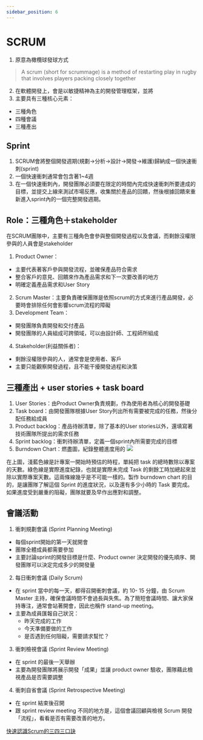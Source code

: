 ```yaml
---
sidebar_position: 6
--- 
```


# SCRUM
1. 原意為橄欖球發球方式
> A scrum (short for scrummage) is a method of restarting play in rugby that involves players packing closely together
2. 在軟體開發上，會是以敏捷精神為主的開發管理框架，並將
3. 主要具有三種核心元素：
  - 三種角色
  - 四種會議
  - 三種產出
## Sprint
1. SCRUM會將整個開發週期(規劃->分析->設計->開發->維護)歸納成一個快速衝刺(sprint)
2. 一個快速衝刺通常會包含著1~4週
3. 在一個快速衝刺內，開發團隊必須要在限定的時間內完成快速衝刺所要達成的目標，並提交上線來測試市場反應，收集關於產品的回饋，然後根據回饋來重新進入sprint內的一個完整開發週期。

## Role：三種角色＋stakeholder
在SCRUM團隊中，主要有三種角色會參與整個開發過程以及會議，而剩餘沒權限參與的人員會是stakeholder
1. Product Owner：
  - 主要代表著客戶參與開發流程，並確保產品符合需求
  - 整合客戶的意見、回饋來作為產品需求和下一次要改善的地方
  - 明確定義產品需求和User Story
2. Scrum Master：主要負責確保團隊是依照scrum的方式來進行產品開發，必要時會排除任何會影響scrum流程的障礙
3. Development Team：
  - 開發團隊負責開發和交付產品
  - 開發團隊的人員組成可跨領域，可以由設計師、工程師所組成
4. Stakeholder(利益關係者)：
  - 剩餘沒權限參與的人，通常會是使用者、客戶
  - 主要只能觀察開發過程，且不能干擾開發過程和決策


## 三種產出 + user stories + task board
1. User Stories：由Product Owner負責規劃，作為使用者為核心的開發基礎
2. Task board：由開發團隊根據User Story列出所有需要被完成的任務，然後分配任務給成員
3. Product backlog：產品待辦清單，除了基本的User stories以外，還填寫著技術團隊所提出的需求任務
4. Sprint backlog：衝刺待辦清單，定義一個sprint內所需要完成的目標
5. Burndown Chart：燃盡圖，紀錄整體進度用的
![](https://res.cloudinary.com/dqfxgtyoi/image/upload/v1644846818/agile/ExportedContentImage_04-2_bp68ge.png)

在上圖，淺藍色線是計專案一開始時預估的時程，單純把 task 的總時數除以專案的天數。綠色線是實際進度紀錄，也就是實際未完成 Task 的剩餘工時加總起來並除以實際專案天數。這兩條線幾乎是不可能一樣的。製作 burndown chart 的目的，是讓團隊了解這個 Sprint 的進度狀況，以及還有多少小時的 Task 要完成。如果進度受到嚴重的阻礙，團隊就要及早作出應對和調整。

## 會議活動

1. 衝刺規劃會議 (Sprint Planning Meeting)
  - 每個sprint開始的第一天就開會
  - 團隊全體成員都需要參加
  - 主要討論sprint的開發目標是什麼、Product owner 決定開發的優先順序、開發團隊可以決定完成多少的開發量
2. 每日衝刺會議 (Daily Scrum)
  - 在 sprint 當中的每一天，都得召開衝刺會議，約 10- 15 分鐘，由 Scrum Master 主持，確保會議時間不會過長與失焦。為了簡短會議時間、讓大家保持專注，通常會站著開會，因此也稱作 stand-up meeting。
  - 主要為成員匯報自己狀況：
    * 昨天完成的工作
    * 今天準備要做的工作
    * 是否遇到任何阻礙，需要請求幫忙？
3. 衝刺檢視會議 (Sprint Review Meeting)
  - 在 sprint 的最後一天舉辦
  - 主要為開發團隊將展示開發「成果」並讓 product owner 驗收，團隊藉此檢視產品是否需要調整

4. 衝刺自省會議 (Sprint Retrospective Meeting)
  - 在 sprint 結束後召開
  - 跟 sprint review meeting 不同的地方是，這個會議回顧與檢視 Scrum 開發「流程」，看看是否有需要改善的地方。




[快速認識Scrum的三四三口訣](https://www.ithome.com.tw/article/68213)